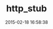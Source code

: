 ---
layout: post
title:  "http_stub"
repo:   "MYOB-Technology/http_stub"
date:   2015-02-18 16:58:38
gemurl: http://github.com/MYOB-Technology/http_stub
---